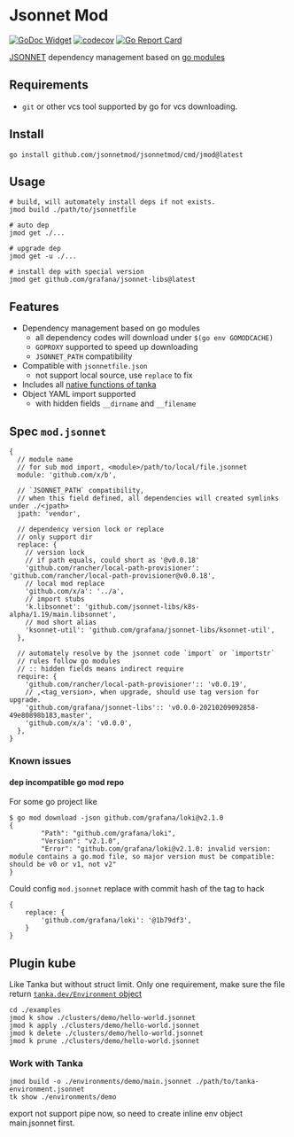 # Jsonnet Mod

[![GoDoc Widget](https://godoc.org/github.com/jsonnetmod/jsonnetmod?status.svg)](https://godoc.org/github.com/jsonnetmod/jsonnetmod)
[![codecov](https://codecov.io/gh/octohelm/jsonnetmod/branch/master/graph/badge.svg)](https://codecov.io/gh/octohelm/jsonnetmod)
[![Go Report Card](https://goreportcard.com/badge/github.com/jsonnetmod/jsonnetmod)](https://goreportcard.com/report/github.com/jsonnetmod/jsonnetmod)

[JSONNET](https://jsonnet.org/) dependency management based on [go modules](https://golang.org/ref/mod)

## Requirements

* `git` or other vcs tool supported by go for vcs downloading.

## Install

```shell
go install github.com/jsonnetmod/jsonnetmod/cmd/jmod@latest
```

## Usage

```shell 
# build, will automately install deps if not exists. 
jmod build ./path/to/jsonnetfile

# auto dep
jmod get ./...

# upgrade dep
jmod get -u ./...

# install dep with special version
jmod get github.com/grafana/jsonnet-libs@latest
```

## Features

* Dependency management based on go modules
    * all dependency codes will download under `$(go env GOMODCACHE)`
    * `GOPROXY` supported to speed up downloading
    * `JSONNET_PATH` compatibility
* Compatible with `jsonnetfile.json`
    * not support local source, use `replace` to fix 
* Includes all [native functions of tanka](https://tanka.dev/jsonnet/native)
* Object YAML import supported
    * with hidden fields `__dirname` and `__filename`

## Spec `mod.jsonnet`

```jsonnet
{
  // module name
  // for sub mod import, <module>/path/to/local/file.jsonnet
  module: 'github.com/x/b',
  
  // `JSONNET_PATH` compatibility, 
  // when this field defined, all dependencies will created symlinks under ./<jpath>
  jpath: 'vendor',
  
  // dependency version lock or replace
  // only support dir
  replace: {
    // version lock
    // if path equals, could short as '@v0.0.18'
    'github.com/rancher/local-path-provisioner': 'github.com/rancher/local-path-provisioner@v0.0.18',
    // local mod replace
    'github.com/x/a': '../a',
    // import stubs
    'k.libsonnet': 'github.com/jsonnet-libs/k8s-alpha/1.19/main.libsonnet',
    // mod short alias
    'ksonnet-util': 'github.com/grafana/jsonnet-libs/ksonnet-util',
  },
  
  // automately resolve by the jsonnet code `import` or `importstr`
  // rules follow go modules
  // :: hidden fields means indirect require
  require: {
    'github.com/rancher/local-path-provisioner':: 'v0.0.19',
    // ,<tag_version>, when upgrade, should use tag version for upgrade. 
    'github.com/grafana/jsonnet-libs':: 'v0.0.0-20210209092858-49e80898b183,master',
    'github.com/x/a': 'v0.0.0',
  },
}
```

### Known issues

#### dep incompatible go mod repo

For some go project like 

```
$ go mod download -json github.com/grafana/loki@v2.1.0
{
        "Path": "github.com/grafana/loki",
        "Version": "v2.1.0",
        "Error": "github.com/grafana/loki@v2.1.0: invalid version: module contains a go.mod file, so major version must be compatible: should be v0 or v1, not v2"
}
```

Could config `mod.jsonnet` replace with commit hash of the tag to hack

```jsonnet
{
    replace: {
        'github.com/grafana/loki': '@1b79df3',
    }
}
```

## Plugin kube

Like Tanka but without struct limit.
Only one requirement, make sure the file return [`tanka.dev/Environment` object](https://tanka.dev/inline-environments#converting-to-an-inline-environment)

```
cd ./examples
jmod k show ./clusters/demo/hello-world.jsonnet
jmod k apply ./clusters/demo/hello-world.jsonnet
jmod k delete ./clusters/demo/hello-world.jsonnet
jmod k prune ./clusters/demo/hello-world.jsonnet
```

### Work with Tanka

```
jmod build -o ./environments/demo/main.jsonnet ./path/to/tanka-environment.jsonnet
tk show ./environments/demo
```

export not support pipe now, so need to create inline env object main.jsonnet first.
